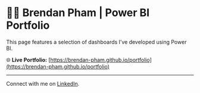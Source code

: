 # 👨‍💼 Brendan Pham | Power BI Portfolio

This page features a selection of dashboards I’ve developed using Power BI.

🌐 **Live Portfolio:** [https://brendan-pham.github.io/portfolio](https://brendan-pham.github.io/portfolio)

---

Connect with me on [LinkedIn](https://www.linkedin.com/in/brendan-pham-aus).
